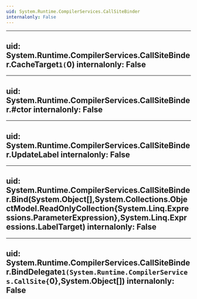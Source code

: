 ```yaml
---
uid: System.Runtime.CompilerServices.CallSiteBinder
internalonly: False
---
```


---
uid: System.Runtime.CompilerServices.CallSiteBinder.CacheTarget``1(``0)
internalonly: False
---

---
uid: System.Runtime.CompilerServices.CallSiteBinder.#ctor
internalonly: False
---

---
uid: System.Runtime.CompilerServices.CallSiteBinder.UpdateLabel
internalonly: False
---

---
uid: System.Runtime.CompilerServices.CallSiteBinder.Bind(System.Object[],System.Collections.ObjectModel.ReadOnlyCollection{System.Linq.Expressions.ParameterExpression},System.Linq.Expressions.LabelTarget)
internalonly: False
---

---
uid: System.Runtime.CompilerServices.CallSiteBinder.BindDelegate``1(System.Runtime.CompilerServices.CallSite{``0},System.Object[])
internalonly: False
---
